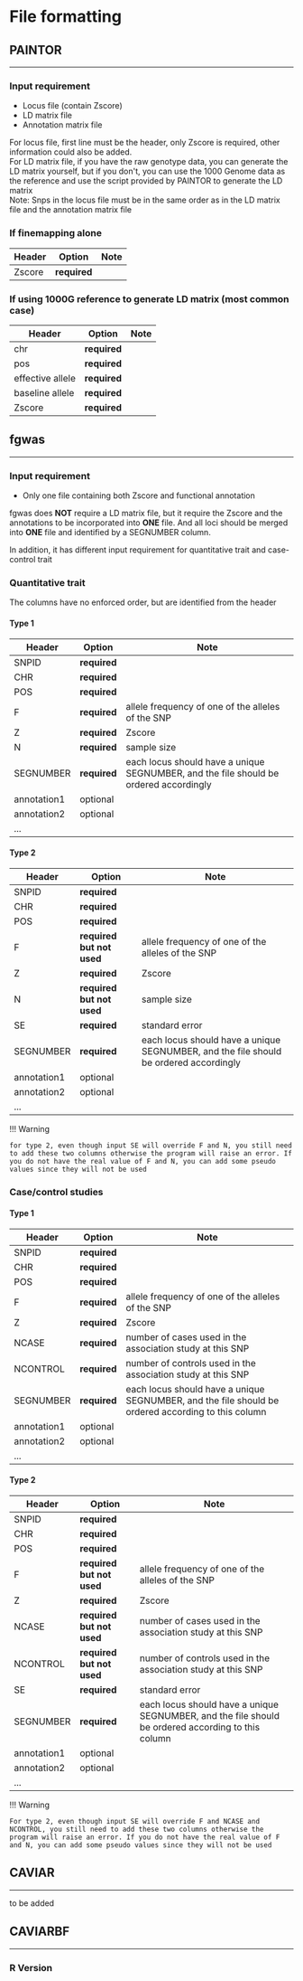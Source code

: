 # File formatting

## PAINTOR
---

### Input requirement
- Locus file (contain Zscore)
- LD matrix file
- Annotation matrix file

For locus file, first line must be the header, only Zscore is required, other information could also be added.  
For LD matrix file, if you have the raw genotype data, you can generate the LD matrix yourself, but if you don't, you can use the 1000 Genome data as the reference and use the script provided by PAINTOR to generate the LD matrix  
Note: Snps in the locus file must be in the same order as in the LD matrix file and the annotation matrix file

### If finemapping alone

| Header | Option       | Note |
|--------|--------------|------|
| Zscore | **required** |      |

### If using 1000G reference to generate LD matrix (most common case)

| Header           | Option       | Note |
|------------------|--------------|------|
| chr              | **required** |      |
| pos              | **required** |      |
| effective allele | **required** |      |
| baseline allele  | **required** |      |
| Zscore           | **required** |      |

## fgwas
---

### Input requirement
- Only one file containing both Zscore and functional annotation

fgwas does **NOT** require a LD matrix file, but it require the Zscore and the annotations to be incorporated into **ONE** file. And all loci should be merged into **ONE** file and identified by a SEGNUMBER column.

In addition, it has different input requirement for quantitative trait and case-control trait  

### Quantitative trait
The columns have no enforced order, but are identified from the header  

#### Type 1

| Header      | Option       | Note |
|-------------|--------------|---------------------------------------------------------|
| SNPID       | **required** | |
| CHR         | **required** | |
| POS         | **required** | |
| F           | **required** | allele frequency of one of the alleles of the SNP |
| Z           | **required** | Zscore |
| N           | **required** | sample size |
| SEGNUMBER   | **required** | each locus should have a unique SEGNUMBER, and the file should be ordered accordingly |
| annotation1 | optional     | |
| annotation2 | optional     | |
| ...         |              | |

#### Type 2

| Header      | Option       | Note                                                                                  |
|-------------|--------------|--------------------------|
| SNPID       | **required** | |
| CHR         | **required** | |
| POS         | **required** | |
| F           | **required but not used** | allele frequency of one of the alleles of the SNP |
| Z           | **required** | Zscore |
| N           | **required but not used** | sample size |
| SE          | **required** | standard error |
| SEGNUMBER   | **required** | each locus should have a unique SEGNUMBER, and the file should be ordered accordingly |
| annotation1 | optional     | |
| annotation2 | optional     | |
| ...         |              | |

!!! Warning
    
    for type 2, even though input SE will override F and N, you still need to add these two columns otherwise the program will raise an error. If you do not have the real value of F and N, you can add some pseudo values since they will not be used
    
### Case/control studies

#### Type 1
| Header | Option | Note |
|---|---|---|
| SNPID | **required** | |
| CHR | **required** | |
| POS | **required**| |
| F | **required** | allele frequency of one of the alleles of the SNP |
| Z | **required** | Zscore |
| NCASE | **required** | number of cases used in the association study at this SNP |
| NCONTROL | **required** | number of controls used in the association study at this SNP |  
| SEGNUMBER | **required** | each locus should have a unique SEGNUMBER, and the file should be ordered according to this column |
| annotation1 | optional | |
| annotation2 | optional | |
| ... | | |

#### Type 2

| Header | Option | Note |
|---|---|---|
| SNPID | **required** | |
| CHR | **required** | |
| POS | **required** | |
| F | **required but not used** | allele frequency of one of the alleles of the SNP |
| Z | **required** | Zscore |
| NCASE | **required but not used** | number of cases used in the association study at this SNP | 
| NCONTROL | **required but not used** | number of controls used in the association study at this SNP |  
| SE | **required** | standard error | |
| SEGNUMBER | **required** | each locus should have a unique SEGNUMBER, and the file should be ordered according to this column |
| annotation1 | optional | |
| annotation2 | optional | |
| ... | | |

!!! Warning

    For type 2, even though input SE will override F and NCASE and NCONTROL, you still need to add these two columns otherwise the program will raise an error. If you do not have the real value of F and N, you can add some pseudo values since they will not be used

## CAVIAR
---
to be added

## CAVIARBF
---
###  R Version




